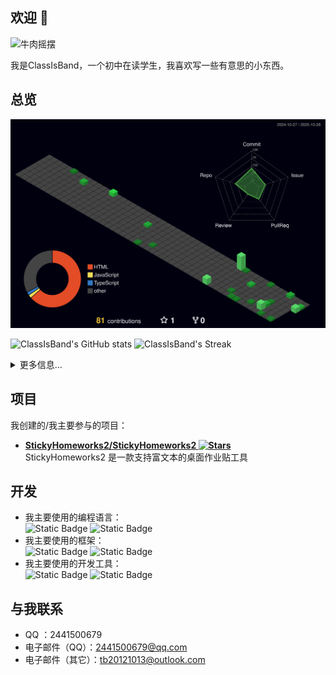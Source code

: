## 欢迎 👋

<img src="https://i1.hdslb.com/bfs/article/0b1903e9a6b4b433e0a3ba2211fe6961383621883.gif@640w_640h.avif"
    width="85"
    alt="牛肉摇摆"/>

我是ClassIsBand，一个初中在读学生，我喜欢写一些有意思的小东西。

## 总览

![](profile-3d-contrib/profile-night-green.svg)

![ClassIsBand's GitHub stats](https://github-readme-stats.vercel.app/api?username=belugaQAQ&theme=dracula)
![ClassIsBand's Streak](https://github-readme-streak-stats.herokuapp.com/?user=belugaQAQ&theme=dracula&hide_border=true)

<details>
  <summary>更多信息…</summary>

![trophy](https://github-readme-stats.vercel.app/api/top-langs/?username=BelugaQAQ)
![trophy](https://github-profile-trophy.vercel.app/?username=BelugaQAQ)
</details>

## 项目

我创建的/我主要参与的项目：

- **[StickyHomeworks2/StickyHomeworks2 ![Stars](https://img.shields.io/github/stars/StickyHomeworks2/StickyHomeworks2?label=Stars)](https://github.com/StickyHomeworks2/StickyHomeworks2/)**
  <br/>
  StickyHomeworks2 是一款支持富文本的桌面作业贴工具

## 开发

- 我主要使用的编程语言：<br/>
  ![Static Badge](https://img.shields.io/badge/C%23-%23339933?style=flat-square&logo=.NET&logoColor=white)
  ![Static Badge](https://img.shields.io/badge/C++-%20?style=flat-square&logo=cplusplus&logoColor=white&color=3178C6)
- 我主要使用的框架：<br/>
  ![Static Badge](https://img.shields.io/badge/.NET-%23512bd4?style=flat-square&logo=.NET)
  ![Static Badge](https://img.shields.io/badge/Vue.js-%234FC08D?style=flat-square&logo=vue.js&logoColor=white)
- 我主要使用的开发工具：<br/>
  ![Static Badge](https://img.shields.io/badge/Visual_Studio-%23a478db?style=flat-square&logoColor=white)
  ![Static Badge](https://img.shields.io/badge/Visual_Studio_Code-%232F80ED?style=flat-square&logo=vscodium&logoColor=white)

## 与我联系

- QQ ：2441500679
- 电子邮件（QQ）：<2441500679@qq.com>
- 电子邮件（其它）：<tb20121013@outlook.com>
